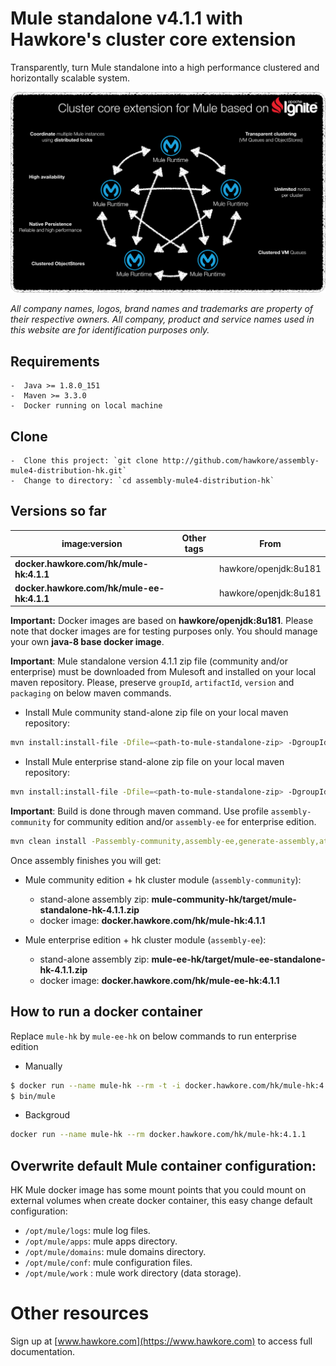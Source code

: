 # Mule standalone v4.1.1 with Hawkore's cluster core extension

Transparently, turn Mule standalone into a high performance clustered and horizontally scalable system.

![connector](assets/core-extension.png)

*All company names, logos, brand names and trademarks are property of their respective owners. All company, product and service names used in this website are for identification purposes only.*

## Requirements

	-  Java >= 1.8.0_151
	-  Maven >= 3.3.0
    -  Docker running on local machine

## Clone

	-  Clone this project: `git clone http://github.com/hawkore/assembly-mule4-distribution-hk.git`
	-  Change to directory: `cd assembly-mule4-distribution-hk`

## Versions so far

| image:version                                | Other tags | From                     |
| -------------------------------------------- | ---------- | ------------------------ |
| **docker.hawkore.com/hk/mule-hk:4.1.1**      |            | hawkore/openjdk:8u181 |
| **docker.hawkore.com/hk/mule-ee-hk:4.1.1**   |            | hawkore/openjdk:8u181 |


**Important:** Docker images are based on **hawkore/openjdk:8u181**. Please note that docker images are for testing purposes only. You should manage your own **java-8 base docker image**.

**Important**: Mule standalone version 4.1.1 zip file (community and/or enterprise) must be downloaded from Mulesoft and installed on your local maven repository. Please, preserve `groupId`, `artifactId`, `version` and `packaging` on below maven commands.

* Install Mule community stand-alone zip file on your local maven repository:

```sh
mvn install:install-file -Dfile=<path-to-mule-standalone-zip> -DgroupId=org.mule.distributions -DartifactId=mule-standalone -Dversion=4.1.1 -Dpackaging=zip
```

* Install Mule enterprise stand-alone zip file on your local maven repository:

```sh
mvn install:install-file -Dfile=<path-to-mule-standalone-zip> -DgroupId=com.mulesoft.muleesb.distributions -DartifactId=mule-ee-distribution-standalone -Dversion=4.1.1 -Dpackaging=zip
```

**Important**: Build is done through maven command. Use profile `assembly-community` for community edition and/or `assembly-ee` for enterprise edition.

``` sh
mvn clean install -Passembly-community,assembly-ee,generate-assembly,attach-assembly
```

Once assembly finishes you will get:

* Mule community edition + hk cluster module (`assembly-community`):
    * stand-alone assembly zip: **mule-community-hk/target/mule-standalone-hk-4.1.1.zip**
    * docker image: **docker.hawkore.com/hk/mule-hk:4.1.1**

* Mule enterprise edition + hk cluster module (`assembly-ee`):
    * stand-alone assembly zip: **mule-ee-hk/target/mule-ee-standalone-hk-4.1.1.zip**
    * docker image: **docker.hawkore.com/hk/mule-ee-hk:4.1.1**

## How to run a docker container

Replace `mule-hk` by `mule-ee-hk` on below commands to run enterprise edition
 
 - Manually

``` sh
$ docker run --name mule-hk --rm -t -i docker.hawkore.com/hk/mule-hk:4.1.1 /bin/bash
$ bin/mule
```

 - Backgroud

``` sh
docker run --name mule-hk --rm docker.hawkore.com/hk/mule-hk:4.1.1
```

## Overwrite default Mule container configuration:

HK Mule docker image has some mount points that you could mount on external volumes when create docker container, this easy change default configuration:

* `/opt/mule/logs`: mule log files.
* `/opt/mule/apps`: mule apps directory.
* `/opt/mule/domains`: mule domains directory.
* `/opt/mule/conf`: mule configuration files.
* `/opt/mule/work` : mule work directory (data storage).

# Other resources

Sign up at [www.hawkore.com](https://www.hawkore.com) to access full documentation.
